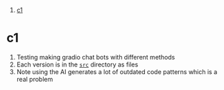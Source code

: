1. [c1](#c1)

# c1

1. Testing making gradio chat bots with different methods
2. Each version is in the [`src`](./src/) directory as files
3. Note using the AI generates a lot of outdated code patterns which is a real problem
